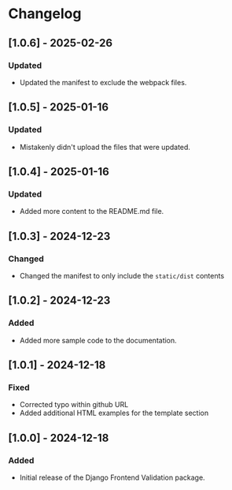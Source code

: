 # Changelog

## [1.0.6] - 2025-02-26
### Updated
- Updated the manifest to exclude the webpack files.

## [1.0.5] - 2025-01-16
### Updated
- Mistakenly didn't  upload the files that were updated.

## [1.0.4] - 2025-01-16
### Updated
- Added more content to the README.md file.

## [1.0.3] - 2024-12-23
### Changed
- Changed the manifest to only include the `static/dist` contents

## [1.0.2] - 2024-12-23
### Added
- Added more sample code to the documentation.

## [1.0.1] - 2024-12-18
### Fixed
- Corrected typo within github URL
- Added additional HTML examples for the template section

## [1.0.0] - 2024-12-18
### Added
- Initial release of the Django Frontend Validation package.